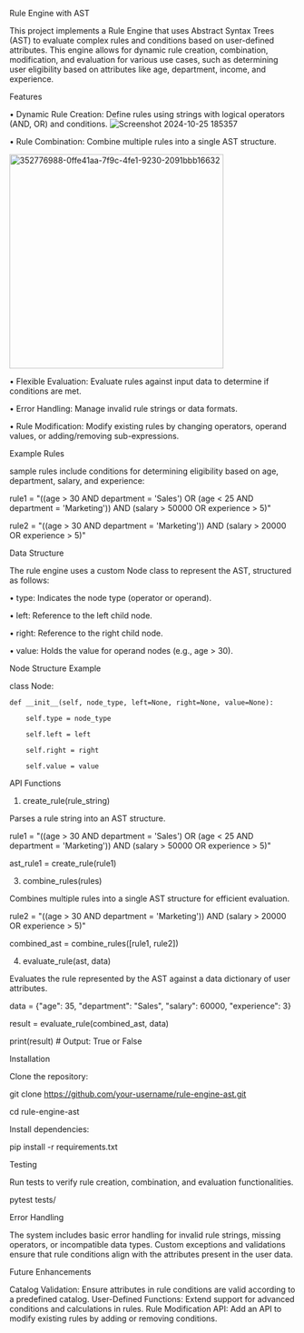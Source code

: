 Rule Engine with AST

This project implements a Rule Engine that uses Abstract Syntax Trees (AST) to evaluate complex rules and conditions based on user-defined attributes. This engine allows for dynamic rule creation, combination, modification, and evaluation for various use cases, such as determining user eligibility based on attributes like age, department, income, and experience.

Features

•	Dynamic Rule Creation: Define rules using strings with logical operators (AND, OR) and conditions.
 ![Screenshot 2024-10-25 185357](https://github.com/user-attachments/assets/67306cef-d1e6-4dc1-b80b-670d727a50e6)


•	Rule Combination: Combine multiple rules into a single AST structure.

<img width="377" alt="352776988-0ffe41aa-7f9c-4fe1-9230-2091bbb16632" src="https://github.com/user-attachments/assets/4040c5a7-6c5e-4299-acb3-d768de8423cf">

•	Flexible Evaluation: Evaluate rules against input data to determine if conditions are met.

•	Error Handling: Manage invalid rule strings or data formats.

•	Rule Modification: Modify existing rules by changing operators, operand values, or adding/removing sub-expressions.


Example Rules

sample rules include conditions for determining eligibility based on age, department, salary, and experience:

rule1 = "((age > 30 AND department = 'Sales') OR (age < 25 AND department = 'Marketing')) AND (salary > 50000 OR experience > 5)"

rule2 = "((age > 30 AND department = 'Marketing')) AND (salary > 20000 OR experience > 5)"

Data Structure

The rule engine uses a custom Node class to represent the AST, structured as follows:

•	type: Indicates the node type (operator or operand).

•	left: Reference to the left child node.

•	right: Reference to the right child node.

•	value: Holds the value for operand nodes (e.g., age > 30).

Node Structure Example

class Node:

    def __init__(self, node_type, left=None, right=None, value=None):
    
        self.type = node_type
        
        self.left = left
        
        self.right = right
        
        self.value = value
        
API Functions

1. create_rule(rule_string)
    
Parses a rule string into an AST structure.

rule1 = "((age > 30 AND department = 'Sales') OR (age < 25 AND department = 'Marketing')) AND (salary > 50000 OR experience > 5)"

ast_rule1 = create_rule(rule1)

3. combine_rules(rules)
   
Combines multiple rules into a single AST structure for efficient evaluation.

rule2 = "((age > 30 AND department = 'Marketing')) AND (salary > 20000 OR experience > 5)"

combined_ast = combine_rules([rule1, rule2])

4. evaluate_rule(ast, data)

Evaluates the rule represented by the AST against a data dictionary of user attributes.

data = {"age": 35, "department": "Sales", "salary": 60000, "experience": 3}

result = evaluate_rule(combined_ast, data)

print(result)  # Output: True or False

Installation

Clone the repository:

git clone https://github.com/your-username/rule-engine-ast.git

cd rule-engine-ast

Install dependencies:

pip install -r requirements.txt

Testing

Run tests to verify rule creation, combination, and evaluation functionalities.

pytest tests/

Error Handling

The system includes basic error handling for invalid rule strings, missing operators, or incompatible data types. Custom exceptions and validations ensure that rule conditions align with the attributes present in the user data.

Future Enhancements

Catalog Validation: Ensure attributes in rule conditions are valid according to a predefined catalog.
User-Defined Functions: Extend support for advanced conditions and calculations in rules.
Rule Modification API: Add an API to modify existing rules by adding or removing conditions.

